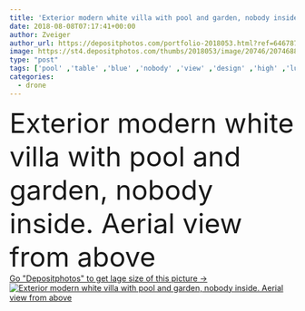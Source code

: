 ```yaml
---
title: 'Exterior modern white villa with pool and garden, nobody inside. Aerial view from above'
date: 2018-08-08T07:17:41+00:00
author: Zveiger
author_url: https://depositphotos.com/portfolio-2018053.html?ref=64678756
image: https://st4.depositphotos.com/thumbs/2018053/image/20746/207468836/api_thumb_450.jpg?forcejpeg=true
type: "post"
tags: ['pool' ,'table' ,'blue' ,'nobody' ,'view' ,'design' ,'high' ,'luxury' ,'sky' ,'empty' ,'new' ,'summer' ,'grass' ,'outdoor' ,'garden' ,'light' ,'chair' ,'cloud' ,'modern' ,'trees' ,'architecture' ,'building' ,'construction' ,'exterior' ,'house' ,'window' ,'home' ,'forest' ,'lifestyle' ,'furniture' ,'wood' ,'clouds' ,'property' ,'outside' ,'swimming' ,'swim' ,'villa' ,'above' ,'contemporary' ,'fountain' ,'aerial' ,'led' ,'patio' ,'drone' ]
categories: 
  - drone
---
```

<div aling="center">
            <font size="60"> Exterior modern white villa with pool and garden, nobody inside. Aerial view from above</font>   
</div>
<div>
    <a href='https://st4.depositphotos.com/thumbs/2018053/image/20746/207468836/api_thumb_450.jpg?forcejpeg=true?ref=64678756' target=_blank > Go "Depositphotos" to get lage size of this picture ->
        <img href='https://st4.depositphotos.com/thumbs/2018053/image/20746/207468836/api_thumb_450.jpg?forcejpeg=true?ref=64678756' src='https://st4.depositphotos.com/2018053/20746/i/950/depositphotos_207468836-stock-photo-exterior-modern-white-villa-pool.jpg?forcejpeg=true' alt='Exterior modern white villa with pool and garden, nobody inside. Aerial view from above' >
    </a>
</div>
